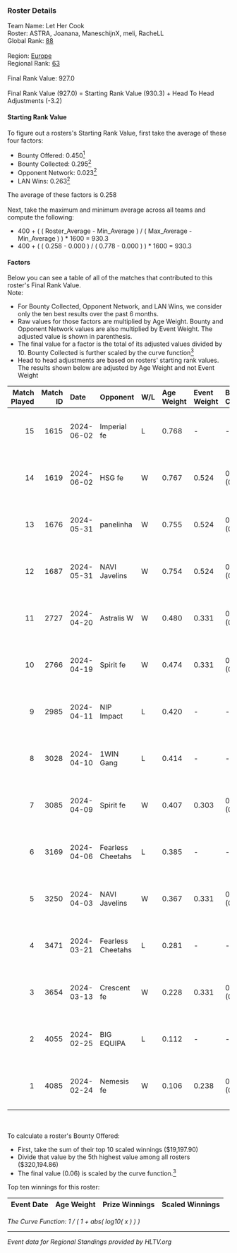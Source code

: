 ### Roster Details<br />
Team Name: Let Her Cook<br />
Roster: ASTRA, Joanana, ManeschijnX, meli, RacheLL<br />
Global Rank: [88](../../standings_global_2024_08_06.md)<br />
<br />
Region: [Europe]( ../../standings_europe_2024_08_06.md)<br />
Regional Rank: [63]( ../../standings_europe_2024_08_06.md)<br />
<br />
Final Rank Value:  927.0<br />
<br />
Final Rank Value (927.0) = Starting Rank Value (930.3) + Head To Head Adjustments (-3.2)<br />

#### Starting Rank Value<br />
To figure out a rosters's Starting Rank Value, first take the average of these four factors:<br />
- Bounty Offered: 0.450[<sup>1</sup>](#table2)
- Bounty Collected: 0.295[<sup>2</sup>](#table1)
- Opponent Network: 0.023[<sup>2</sup>](#table1)
- LAN Wins: 0.263[<sup>2</sup>](#table1)

The average of these factors is 0.258<br />
<br />
Next, take the maximum and minimum average across all teams and compute the following:<br />
- 400 + ( ( Roster_Average - Min_Average ) / ( Max_Average - Min_Average ) ) * 1600 = 930.3
- 400 + ( ( 0.258 - 0.000 ) / ( 0.778 - 0.000 ) ) * 1600 = 930.3


#### Factors<br />
Below you can see a table of all of the matches that contributed to this roster's Final Rank Value.<br />
Note:<br />

- For Bounty Collected, Opponent Network, and LAN Wins, we consider only the ten best results over the past 6 months.
- Raw values for those factors are multiplied by Age Weight. Bounty and Opponent Network values are also multiplied by Event Weight. The adjusted value is shown in parenthesis.
- The final value for a factor is the total of its adjusted values divided by 10. Bounty Collected is further scaled by the curve function[<sup>3</sup>](#curveFunction)
- Head to head adjustments are based on rosters' starting rank values. The results shown below are adjusted by Age Weight and not Event Weight
<span id="table1"></span><br />


| Match Played | Match ID | Date       | Opponent          | W/L | Age Weight | Event Weight | Bounty Collected | Opponent Network | LAN Wins  | H2H Adj. | Roster                                     |
| -: | -: | :- | :- | :- | :- | :- | :- | :- | :- | -: | :- |
|           15 |     1615 | 2024-06-02 | Imperial fe       | L   | 0.768      | -            | -                | -                | -         |    -7.98 | ASTRA, Joanana, ManeschijnX, meli, RacheLL |
|           14 |     1619 | 2024-06-02 | HSG fe            | W   | 0.767      | 0.524        | 0.031 (0.013)    | 0.066 (0.027)    | 1 (0.767) |     9.29 | ASTRA, Joanana, ManeschijnX, meli, RacheLL |
|           13 |     1676 | 2024-05-31 | panelinha         | W   | 0.755      | 0.524        | 0.032 (0.013)    | 0.146 (0.058)    | 1 (0.755) |    10.09 | ASTRA, Joanana, ManeschijnX, meli, RacheLL |
|           12 |     1687 | 2024-05-31 | NAVI Javelins     | W   | 0.754      | 0.524        | 0.026 (0.010)    | 0.179 (0.071)    | 1 (0.754) |    10.49 | ASTRA, Joanana, ManeschijnX, meli, RacheLL |
|           11 |     2727 | 2024-04-20 | Astralis W        | W   | 0.480      | 0.331        | 0.002 (0.000)    | 0.060 (0.009)    | 0 (0.000) |     3.19 | ASTRA, Joanana, ManeschijnX, meli, RacheLL |
|           10 |     2766 | 2024-04-19 | Spirit fe         | W   | 0.474      | 0.331        | 0.005 (0.001)    | 0.136 (0.021)    | 0 (0.000) |     2.91 | ASTRA, Joanana, ManeschijnX, meli, RacheLL |
|            9 |     2985 | 2024-04-11 | NIP Impact        | L   | 0.420      | -            | -                | -                | -         |    -9.63 | ASTRA, Joanana, kezziwow, meli, RacheLL    |
|            8 |     3028 | 2024-04-10 | 1WIN Gang         | L   | 0.414      | -            | -                | -                | -         |   -10.64 | ASTRA, Joanana, kezziwow, meli, RacheLL    |
|            7 |     3085 | 2024-04-09 | Spirit fe         | W   | 0.407      | 0.303        | 0.005 (0.001)    | 0.136 (0.017)    | 0 (0.000) |     2.43 | ASTRA, Joanana, kezziwow, meli, RacheLL    |
|            6 |     3169 | 2024-04-06 | Fearless Cheetahs | L   | 0.385      | -            | -                | -                | -         |    -9.53 | ASTRA, Joanana, kezziwow, meli, RacheLL    |
|            5 |     3250 | 2024-04-03 | NAVI Javelins     | W   | 0.367      | 0.331        | 0.026 (0.003)    | 0.179 (0.022)    | 0 (0.000) |     4.24 | ASTRA, Joanana, kezziwow, meli, RacheLL    |
|            4 |     3471 | 2024-03-21 | Fearless Cheetahs | L   | 0.281      | -            | -                | -                | -         |    -7.08 | Joanana, kezziwow, meli, RacheLL, suns1de  |
|            3 |     3654 | 2024-03-13 | Crescent fe       | W   | 0.228      | 0.331        | 0.004 (0.000)    | 0.081 (0.006)    | 0 (0.000) |     1.36 | Joanana, kezziwow, meli, RacheLL, suns1de  |
|            2 |     4055 | 2024-02-25 | BIG EQUIPA        | L   | 0.112      | -            | -                | -                | -         |    -2.50 | Joanana, kezziwow, meli, RacheLL, suns1de  |
|            1 |     4085 | 2024-02-24 | Nemesis fe        | W   | 0.106      | 0.238        | 0.000 (0.000)    | 0.000 (0.000)    | 0 (0.000) |     0.16 | Joanana, kezziwow, meli, RacheLL, suns1de  |

<br />
<span id="table2"></span><br />
To calculate a roster's Bounty Offered:<br />

- First, take the sum of their top 10 scaled winnings ($19,197.90)
- Divide that value by the 5th highest value among all rosters ($320,194.86)
- The final value (0.06) is scaled by the curve function.[<sup>3</sup>](#curveFunction)

Top ten winnings for this roster:<br />

| Event Date | Age Weight | Prize Winnings | Scaled Winnings |
| :- | -: | :- | :- |


<span id="curveFunction"></span>_The Curve Function: 1 / ( 1 + abs( log10( x ) ) )_<br />

---
_Event data for Regional Standings provided by HLTV.org_<br />
